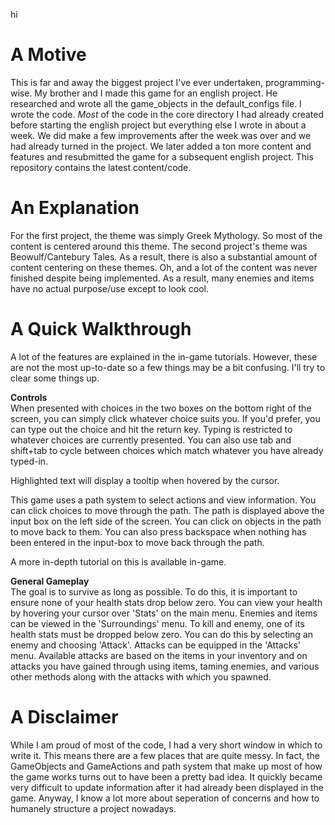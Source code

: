 hi  
  
# A Motive  
This is far and away the biggest project I've ever undertaken, programming-wise. My brother and I made this game for an english project. He researched and wrote all the game_objects in the default_configs file. I wrote the code. *Most* of the code in the core directory I had already created before starting the english project but everything else I wrote in about a week. We did make a few improvements after the week was over and we had already turned in the project. We later added a ton more content and features and resubmitted the game for a subsequent english project. This repository contains the latest content/code.  
  
# An Explanation  
For the first project, the theme was simply Greek Mythology. So most of the content is centered around this theme. The second project's theme was Beowulf/Cantebury Tales. As a result, there is also a substantial amount of content centering on these themes. Oh, and a lot of the content was never finished despite being implemented. As a result, many enemies and items have no actual purpose/use except to look cool.  
  
# A Quick Walkthrough  
A lot of the features are explained in the in-game tutorials. However, these are not the most up-to-date so a few things may be a bit confusing. I'll try to clear some things up.  
  
**Controls**  
When presented with choices in the two boxes on the bottom right of the screen, you can simply click whatever choice suits you. If you'd prefer, you can type out the choice and hit the return key. Typing is restricted to whatever choices are currently presented. You can also use tab and shift+tab to cycle between choices which match whatever you have already typed-in.  
  
Highlighted text will display a tooltip when hovered by the cursor.  
  
This game uses a path system to select actions and view information. You can click choices to move through the path. The path is displayed above the input box on the left side of the screen. You can click on objects in the path to move back to them. You can also press backspace when nothing has been entered in the input-box to move back through the path.  
  
A more in-depth tutorial on this is available in-game.  
  
**General Gameplay**  
The goal is to survive as long as possible. To do this, it is important to ensure none of your health stats drop below zero. You can view your health by hovering your cursor over 'Stats' on the main menu. Enemies and items can be viewed in the 'Surroundings' menu. To kill and enemy, one of its health stats must be dropped below zero. You can do this by selecting an enemy and choosing 'Attack'. Attacks can be equipped in the 'Attacks' menu. Available attacks are based on the items in your inventory and on attacks you have gained through using items, taming enemies, and various other methods along with the attacks with which you spawned.
  
# A Disclaimer  
While I am proud of most of the code, I had a very short window in which to write it. This means there are a few places that are quite messy. In fact, the GameObjects and GameActions and path system that make up most of how the game works turns out to have been a pretty bad idea. It quickly became very difficult to update information after it had already been displayed in the game. Anyway, I know a lot more about seperation of concerns and how to humanely structure a project nowadays. 
